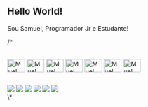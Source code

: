 ## Hello World! 

Sou Samuel, Programador Jr e Estudante!

/*<div style="display: inline_block"><br>
  <img align="center" alt="Muel" height="30" width="40" src="ahttps://raw.githubusercontent.com/devicons/devicon/master/icons/javascript/javascript-plain.svg">
  <img align="center" alt="Muel" height="30" width="40" src="ahttps://raw.githubusercontent.com/devicons/devicon/master/icons/typescript/typescript-plain.svg">
  <img align="center" alt="Muel" height="30" width="40" src="ahttps://raw.githubusercontent.com/devicons/devicon/master/icons/react/react-original.svg">
  <img align="center" alt="Muel" height="30" width="40" src="ahttps://raw.githubusercontent.com/devicons/devicon/master/icons/html5/html5-original.svg">
  <img align="center" alt="Muel" height="30" width="40" src="ahttps://raw.githubusercontent.com/devicons/devicon/master/icons/css3/css3-original.svg">
  <img align="center" alt="Muel" height="30" width="40" src="ahttps://raw.githubusercontent.com/devicons/devicon/master/icons/python/python-original.svg">
  <img align="center" alt="Muel" height="30" width="40" src="ahttps://raw.githubusercontent.com/devicons/devicon/master/icons/csharp/csharp-original.svg">
</div>
  
  ##
 
<div> 
  <a href="ahttps://www.youtube.com/channel/UC_-uuuZbY0AAt9CViNzvc-Q" target="_blank"><img src="ahttps://img.shields.io/badge/YouTube-FF0000?style=for-the-badge&logo=youtube&logoColor=white" target="_blank"></a>
  <a href="ahttps://instagram.com/rafaballerini" target="_blank"><img src="ahttps://img.shields.io/badge/-Instagram-%23E4405F?style=for-the-badge&logo=instagram&logoColor=white" target="_blank"></a>
 	<a href="ahttps://www.twitch.tv/rafaballerinii" target="_blank"><img src="ahttps://img.shields.io/badge/Twitch-9146FF?style=for-the-badge&logo=twitch&logoColor=white" target="_blank"></a>
 <a href="ahttps://discord.gg/wagxzStdcR" target="_blank"><img src="ahttps://img.shields.io/badge/Discord-7289DA?style=for-the-badge&logo=discord&logoColor=white" target="_blank"></a> 
  <a href = "amailto:contatorafaballerini@gmail.com"><img src="ahttps://img.shields.io/badge/-Gmail-%23333?style=for-the-badge&logo=gmail&logoColor=white" target="_blank"></a>
  <a href="ahttps://www.linkedin.com/in/rafaella-ballerini-45875016a" target="_blank"><img src="ahttps://img.shields.io/badge/-LinkedIn-%230077B5?style=for-the-badge&logo=linkedin&logoColor=white" target="_blank"></a> 
  
</div>
\*
